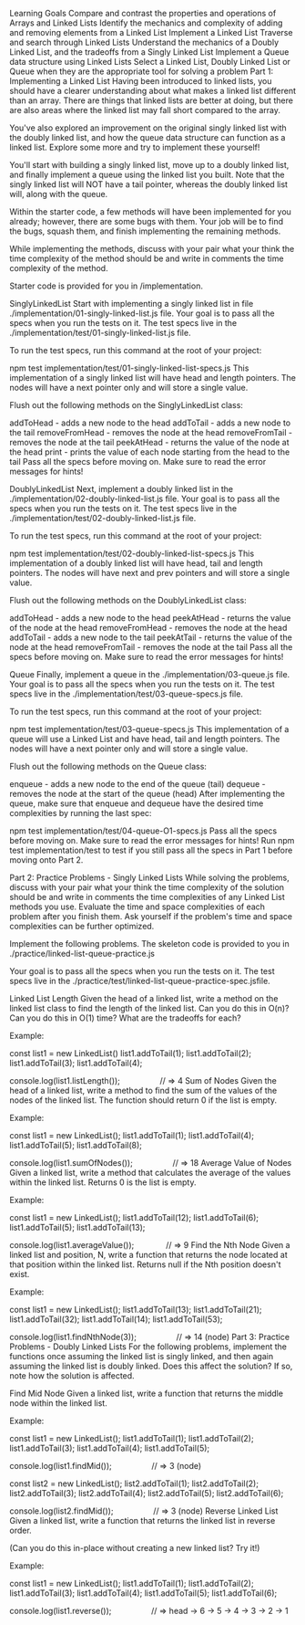 Learning Goals
Compare and contrast the properties and operations of Arrays and Linked Lists
Identify the mechanics and complexity of adding and removing elements from a Linked List
Implement a Linked List
Traverse and search through Linked Lists
Understand the mechanics of a Doubly Linked List, and the tradeoffs from a Singly Linked List
Implement a Queue data structure using Linked Lists
Select a Linked List, Doubly Linked List or Queue when they are the appropriate tool for solving a problem
Part 1: Implementing a Linked List
Having been introduced to linked lists, you should have a clearer understanding about what makes a linked list different than an array. There are things that linked lists are better at doing, but there are also areas where the linked list may fall short compared to the array.

You've also explored an improvement on the original singly linked list with the doubly linked list, and how the queue data structure can function as a linked list. Explore some more and try to implement these yourself!

You'll start with building a singly linked list, move up to a doubly linked list, and finally implement a queue using the linked list you built. Note that the singly linked list will NOT have a tail pointer, whereas the doubly linked list will, along with the queue.

Within the starter code, a few methods will have been implemented for you already; however, there are some bugs with them. Your job will be to find the bugs, squash them, and finish implementing the remaining methods.

While implementing the methods, discuss with your pair what your think the time complexity of the method should be and write in comments the time complexity of the method.

Starter code is provided for you in /implementation.

SinglyLinkedList
Start with implementing a singly linked list in file ./implementation/01-singly-linked-list.js file. Your goal is to pass all the specs when you run the tests on it. The test specs live in the ./implementation/test/01-singly-linked-list.js file.

To run the test specs, run this command at the root of your project:

npm test implementation/test/01-singly-linked-list-specs.js
This implementation of a singly linked list will have head and length pointers. The nodes will have a next pointer only and will store a single value.

Flush out the following methods on the SinglyLinkedList class:

addToHead - adds a new node to the head
addToTail - adds a new node to the tail
removeFromHead - removes the node at the head
removeFromTail - removes the node at the tail
peekAtHead - returns the value of the node at the head
print - prints the value of each node starting from the head to the tail
Pass all the specs before moving on. Make sure to read the error messages for hints!

DoublyLinkedList
Next, implement a doubly linked list in the ./implementation/02-doubly-linked-list.js file. Your goal is to pass all the specs when you run the tests on it. The test specs live in the ./implementation/test/02-doubly-linked-list.js file.

To run the test specs, run this command at the root of your project:

npm test implementation/test/02-doubly-linked-list-specs.js
This implementation of a doubly linked list will have head, tail and length pointers. The nodes will have next and prev pointers and will store a single value.

Flush out the following methods on the DoublyLinkedList class:

addToHead - adds a new node to the head
peekAtHead - returns the value of the node at the head
removeFromHead - removes the node at the head
addToTail - adds a new node to the tail
peekAtTail - returns the value of the node at the head
removeFromTail - removes the node at the tail
Pass all the specs before moving on. Make sure to read the error messages for hints!

Queue
Finally, implement a queue in the ./implementation/03-queue.js file. Your goal is to pass all the specs when you run the tests on it. The test specs live in the ./implementation/test/03-queue-specs.js file.

To run the test specs, run this command at the root of your project:

npm test implementation/test/03-queue-specs.js
This implementation of a queue will use a Linked List and have head, tail and length pointers. The nodes will have a next pointer only and will store a single value.

Flush out the following methods on the Queue class:

enqueue - adds a new node to the end of the queue (tail)
dequeue - removes the node at the start of the queue (head)
After implementing the queue, make sure that enqueue and dequeue have the desired time complexities by running the last spec:

npm test implementation/test/04-queue-O1-specs.js
Pass all the specs before moving on. Make sure to read the error messages for hints! Run npm test implementation/test to test if you still pass all the specs in Part 1 before moving onto Part 2.

Part 2: Practice Problems - Singly Linked Lists
While solving the problems, discuss with your pair what your think the time complexity of the solution should be and write in comments the time complexities of any Linked List methods you use. Evaluate the time and space complexities of each problem after you finish them. Ask yourself if the problem's time and space complexities can be further optimized.

Implement the following problems. The skeleton code is provided to you in ./practice/linked-list-queue-practice.js

Your goal is to pass all the specs when you run the tests on it. The test specs live in the ./practice/test/linked-list-queue-practice-spec.jsfile.

Linked List Length
Given the head of a linked list, write a method on the linked list class to find the length of the linked list. Can you do this in O(n)? Can you do this in O(1) time? What are the tradeoffs for each?

Example:

const list1 = new LinkedList()
list1.addToTail(1);
list1.addToTail(2);
list1.addToTail(3);
list1.addToTail(4);

console.log(list1.listLength());     // => 4
Sum of Nodes
Given the head of a linked list, write a method to find the sum of the values of the nodes of the linked list. The function should return 0 if the list is empty.

Example:

const list1 = new LinkedList();
list1.addToTail(1);
list1.addToTail(4);
list1.addToTail(5);
list1.addToTail(8);

console.log(list1.sumOfNodes());     // => 18
Average Value of Nodes
Given a linked list, write a method that calculates the average of the values within the linked list. Returns 0 is the list is empty.

Example:

const list1 = new LinkedList();
list1.addToTail(12);
list1.addToTail(6);
list1.addToTail(5);
list1.addToTail(13);

console.log(list1.averageValue());    // => 9
Find the Nth Node
Given a linked list and position, N, write a function that returns the node located at that position within the linked list. Returns null if the Nth position doesn't exist.

Example:

const list1 = new LinkedList();
list1.addToTail(13);
list1.addToTail(21);
list1.addToTail(32);
list1.addToTail(14);
list1.addToTail(53);

console.log(list1.findNthNode(3));     // => 14 (node)
Part 3: Practice Problems - Doubly Linked Lists
For the following problems, implement the functions once assuming the linked list is singly linked, and then again assuming the linked list is doubly linked. Does this affect the solution? If so, note how the solution is affected.

Find Mid Node
Given a linked list, write a function that returns the middle node within the linked list.

Example:

const list1 = new LinkedList();
list1.addToTail(1);
list1.addToTail(2);
list1.addToTail(3);
list1.addToTail(4);
list1.addToTail(5);

console.log(list1.findMid());     // => 3 (node)

const list2 = new LinkedList();
list2.addToTail(1);
list2.addToTail(2);
list2.addToTail(3);
list2.addToTail(4);
list2.addToTail(5);
list2.addToTail(6);

console.log(list2.findMid());     // => 3 (node)
Reverse Linked List
Given a linked list, write a function that returns the linked list in reverse order.

(Can you do this in-place without creating a new linked list? Try it!)

Example:

const list1 = new LinkedList();
list1.addToTail(1);
list1.addToTail(2);
list1.addToTail(3);
list1.addToTail(4);
list1.addToTail(5);
list1.addToTail(6);

console.log(list1.reverse());     // => head -> 6 -> 5 -> 4 -> 3 -> 2 -> 1
